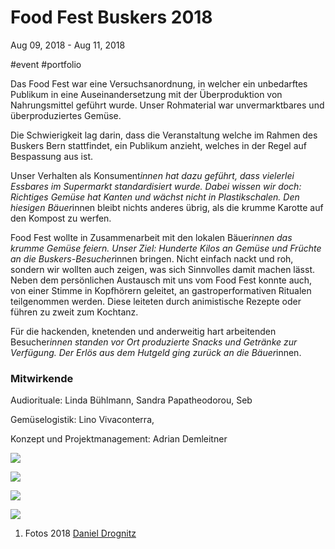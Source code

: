 # Food Fest Buskers 2018
Aug 09, 2018 - Aug 11, 2018 

#event #portfolio

Das Food Fest war eine Versuchsanordnung, in welcher ein unbedarftes Publikum in eine Auseinandersetzung mit der Überproduktion von Nahrungsmittel geführt wurde. Unser Rohmaterial war unvermarktbares und überproduziertes Gemüse.

Die Schwierigkeit lag darin, dass die Veranstaltung welche im Rahmen des Buskers Bern stattfindet, ein Publikum anzieht, welches in der Regel auf Bespassung aus ist.

Unser Verhalten als Konsument*innen hat dazu geführt, dass vielerlei Essbares im Supermarkt standardisiert wurde. Dabei wissen wir doch: Richtiges Gemüse hat Kanten und wächst nicht in Plastikschalen. Den hiesigen Bäuer*innen bleibt nichts anderes übrig, als die krumme Karotte auf den Kompost zu werfen.

Food Fest wollte in Zusammenarbeit mit den lokalen Bäuer*innen das krumme Gemüse feiern. Unser Ziel: Hunderte Kilos an Gemüse und Früchte an die Buskers-Besucher*innen bringen. Nicht einfach nackt und roh, sondern wir wollten auch zeigen, was sich Sinnvolles damit machen lässt. Neben dem persönlichen Austausch mit uns vom Food Fest konnte auch, von einer Stimme in Kopfhörern geleitet, an gastroperformativen Ritualen teilgenommen werden. Diese leiteten durch animistische Rezepte oder führen zu zweit zum Kochtanz.

Für die hackenden, knetenden und anderweitig hart arbeitenden Besucher*innen standen vor Ort produzierte Snacks und Getränke zur Verfügung. Der Erlös aus dem Hutgeld ging zurück an die Bäuer*innen.

### Mitwirkende

Audiorituale: Linda Bühlmann, Sandra Papatheodorou, Seb

Gemüselogistik: Lino Vivaconterra,

Konzept und Projektmanagement: Adrian Demleitner

![](files/DSC_8688-79552a4d-31f7-427d-8d47-c853dba63dd6-4df0e5f6-8879-4ea7-b80b-6aa09cdb0488.jpg)

![](files/DSC_8722-fbd6a90c-aa78-46df-be0f-875e8b7ceed8-7dc1f8a8-4405-42ca-9942-b06778ca50ef.jpg)

![](files/DSC_8746-08633e7e-e9df-4e0c-bf85-b670d1c0b56b-0d3d9968-5c26-4e1d-b4c1-95dfda31a914.jpg)

![](files/DSC_8864-e0e660bf-72c4-4e5d-ba6c-20b007e5b67f-b5706fc9-fe56-4c09-87f5-60f4a4648159.jpg)

1. Fotos 2018 [Daniel Drognitz](https://drognitz.ch/)

